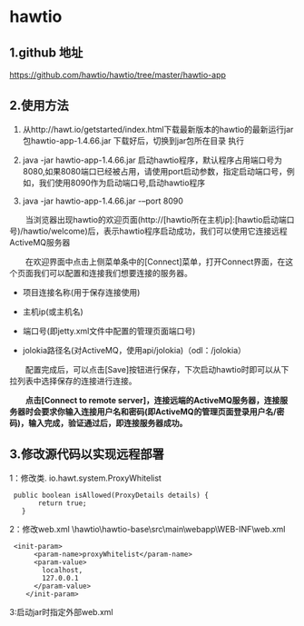 # hawtio
## 1.github 地址
https://github.com/hawtio/hawtio/tree/master/hawtio-app

## 2.使用方法

1. 从http://hawt.io/getstarted/index.html下载最新版本的hawtio的最新运行jar包hawtio-app-1.4.66.jar 下载好后，切换到jar包所在目录 执行    

1. java -jar hawtio-app-1.4.66.jar
     启动hawtio程序，默认程序占用端口号为8080,如果8080端口已经被占用，请使用port启动参数，指定启动端口号，例如，我们使用8090作为启动端口号,启动hawtio程序

1. java -jar hawtio-app-1.4.66.jar -–port 8090

&emsp;&emsp;当浏览器出现hawtio的欢迎页面(http://[hawtio所在主机ip]:[hawtio启动端口号)/hawtio/welcome)后，表示hawtio程序启动成功，我们可以使用它连接远程ActiveMQ服务器

&emsp;&emsp;在欢迎界面中点击上侧菜单条中的[Connect]菜单，打开Connect界面，在这个页面我们可以配置和连接我们想要连接的服务器。

- 项目连接名称(用于保存连接使用)
 
- 主机ip(或主机名)

- 端口号(即jetty.xml文件中配置的管理页面端口号)

- jolokia路径名(对ActiveMQ，使用api/jolokia)（odl：/jolokia）

&emsp;&emsp;配置完成后，可以点击[Save]按钮进行保存，下次启动hawtio时即可以从下拉列表中选择保存的连接进行连接。

&emsp;&emsp;**点击[Connect to remote server]，连接远端的ActiveMQ服务器，连接服务器时会要求你输入连接用户名和密码(即ActiveMQ的管理页面登录用户名/密码)，输入完成，验证通过后，即连接服务器成功。**

## 3.修改源代码以实现远程部署
 1：修改类.
 io.hawt.system.ProxyWhitelist
 ```
  public boolean isAllowed(ProxyDetails details) {
        return true;
    }
 ```
 2：修改web.xml
\hawtio\hawtio-base\src\main\webapp\WEB-INF\web.xml
```
 <init-param>
      <param-name>proxyWhitelist</param-name>
      <param-value>
        localhost,
        127.0.0.1
      </param-value>
    </init-param>
```
3:启动jar时指定外部web.xml

